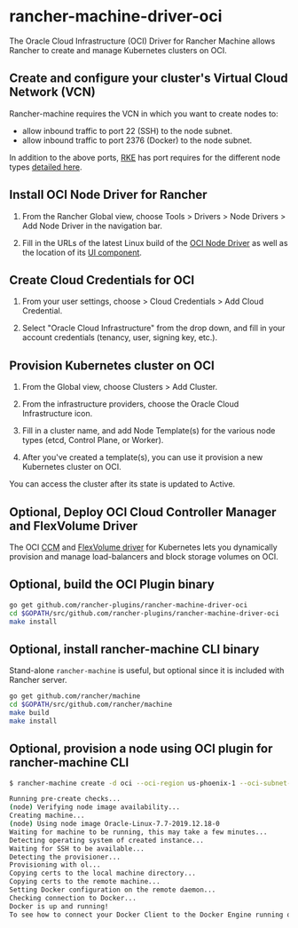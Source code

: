 # rancher-machine-driver-oci

The Oracle Cloud Infrastructure (OCI) Driver for Rancher Machine allows Rancher to create and manage Kubernetes clusters on OCI.

## Create and configure your cluster's Virtual Cloud Network (VCN)

Rancher-machine requires the VCN in which you want to create nodes to:

- allow inbound traffic to port 22 (SSH) to the node subnet.
- allow inbound traffic to port 2376 (Docker) to the node subnet.

In addition to the above ports, [RKE](https://github.com/rancher/rke) has port requires for the different node types [detailed here](https://rancher.com/docs/rke/latest/en/os/#ports).

## Install OCI Node Driver for Rancher

1. From the Rancher Global view, choose Tools > Drivers > Node Drivers > Add Node Driver in the navigation bar.

2. Fill in the URLs of the latest Linux build of the [OCI Node Driver](https://github.com/rancher-plugins/rancher-machine-driver-oci) as well as the location of its [UI component](https://github.com/rancher-plugins/ui-node-driver-oci).

## Create Cloud Credentials for OCI

1. From your user settings, choose > Cloud Credentials > Add Cloud Credential.

2. Select "Oracle Cloud Infrastructure" from the drop down, and fill in your account credentials (tenancy, user, signing key, etc.).

## Provision Kubernetes cluster on OCI

1. From the Global view, choose Clusters > Add Cluster.

2. From the infrastructure providers, choose the Oracle Cloud Infrastructure icon. 

3. Fill in a cluster name, and add Node Template(s) for the various node types (etcd, Control Plane, or Worker).

4. After you've created a template(s), you can use it provision a new Kubernetes cluster on OCI.

You can access the cluster after its state is updated to Active.

## Optional, Deploy OCI Cloud Controller Manager and FlexVolume Driver

The OCI [CCM](https://github.com/oracle/oci-cloud-controller-manager) and [FlexVolume driver](https://github.com/oracle/oci-flexvolume-driver) for Kubernetes lets you dynamically provision and manage load-balancers and block storage volumes on OCI.

## Optional, build the OCI Plugin binary

```bash
go get github.com/rancher-plugins/rancher-machine-driver-oci
cd $GOPATH/src/github.com/rancher-plugins/rancher-machine-driver-oci
make install
```

## Optional, install rancher-machine CLI binary

Stand-alone `rancher-machine` is useful, but optional since it is included with Rancher server.

```bash
go get github.com/rancher/machine
cd $GOPATH/src/github.com/rancher/machine
make build
make install
```

## Optional, provision a node using OCI plugin for rancher-machine CLI

```bash
$ rancher-machine create -d oci --oci-region us-phoenix-1 --oci-subnet-id ocid1.subnet.oc1.phx.aaaaaaaaaaaaaaaaaaaaaaaa --oci-tenancy-id ocid1.tenancy.oc1..aaaaaaaaaaaaaaaaaaaaaaaa --oci-vcn-id ocid1.vcn.oc1.phx.aaaaaaaaaaaaaaaaaaaaaaaa --oci-fingerprint xx:xx:xx:xx:xx:xx:xx:xx:xx:xx:xx:xx:xx:xx:xx:xx --oci-node-availability-domain jGnV:PHX-1-AD2 --oci-node-image Oracle-Linux-7.6 --oci-user-id ocid1.user.oc1..aaaaaaaaaaaaaaaaaaaaaaaa --oci-vcn-compartment-id ocid1.compartment.oc1..aaaaaaaaaaaaaaaaaaaaaaaa --oci-node-compartment-id ocid1.compartment.oc1..aaaaaaaaaaaaaaaaaaaaaaaa --oci-node-docker-port 2376 --oci-private-key-path /path/to/api.key.priv.pem  --oci-node-shape VM.Standard2.1 --oci-node-public-key-path /path/to/.ssh/id_rsa.pub node

Running pre-create checks...
(node) Verifying node image availability... 
Creating machine...
(node) Using node image Oracle-Linux-7.7-2019.12.18-0
Waiting for machine to be running, this may take a few minutes...
Detecting operating system of created instance...
Waiting for SSH to be available...
Detecting the provisioner...
Provisioning with ol...
Copying certs to the local machine directory...
Copying certs to the remote machine...
Setting Docker configuration on the remote daemon...
Checking connection to Docker...
Docker is up and running!
To see how to connect your Docker Client to the Docker Engine running on this virtual machine, run: docker-machine env node
```



